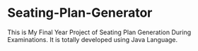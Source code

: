 # Seating-Plan-Generator

This is My Final Year Project of Seating Plan Generation During Examinations. It is totally developed using Java Language.


